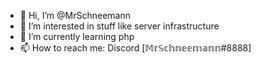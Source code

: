 - 👋 Hi, I’m @MrSchneemann
- 👀 I’m interested in stuff like server infrastructure
- 🌱 I’m currently learning php
- 📫 How to reach me: Discord [𝕄𝕣𝕊𝕔𝕙𝕟𝕖𝕖𝕞𝕒𝕟𝕟#8888]

<!---
MrSchneemann/MrSchneemann is a ✨ special ✨ repository because its `README.md` (this file) appears on your GitHub profile.
You can click the Preview link to take a look at your changes.
--->
